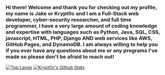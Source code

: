 ### Hi there! Welcome and thank you for checking out my profile, my name is Jake or Krypt0c and I am a Full-Stack web developer, cyber-security researcher, and full time programmer, I have a very large amount of coding knowledge and expertise with languages such as Python, Java, SQL, CSS, javascript, HTML, PHP, Django AND web services like AWS, GitHub Pages, and DynamoDB. I am always willing to help you if you ever have any questions about me or any programs I've made so please don't be afraid to reach out!
[![Top Langs](https://github-readme-stats.vercel.app/api/top-langs/?username=krypt0c)](https://github.com/anuraghazra/github-readme-stats)
[![Krypt0c's Github Stats](https://github-readme-stats.vercel.app/api?username=krypt0c)](https://github.com/anuraghazra/github-readme-stats)
